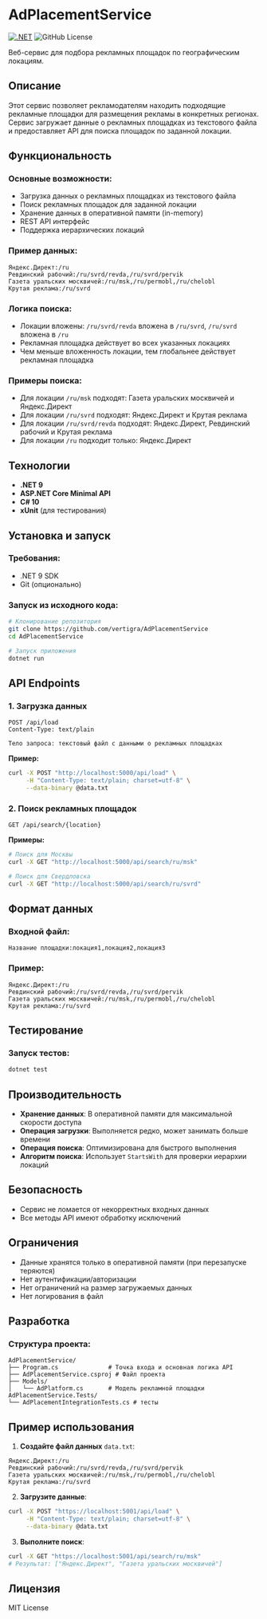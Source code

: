 # AdPlacementService     
[![.NET](https://github.com/vertigra/AdPlacementService/actions/workflows/dotnet.yml/badge.svg)](https://github.com/vertigra/AdPlacementService/actions/workflows/dotnet.yml)
![GitHub License](https://img.shields.io/github/license/vertigra/AdPlacementService)

Веб-сервис для подбора рекламных площадок по географическим локациям.

## Описание

Этот сервис позволяет рекламодателям находить подходящие рекламные площадки для размещения рекламы в конкретных регионах. Сервис загружает данные о рекламных площадках из текстового файла и предоставляет API для поиска площадок по заданной локации.

## Функциональность

### Основные возможности:
- Загрузка данных о рекламных площадках из текстового файла
- Поиск рекламных площадок для заданной локации
- Хранение данных в оперативной памяти (in-memory)
- REST API интерфейс
- Поддержка иерархических локаций

### Пример данных:
```
Яндекс.Директ:/ru
Ревдинский рабочий:/ru/svrd/revda,/ru/svrd/pervik
Газета уральских москвичей:/ru/msk,/ru/permobl,/ru/chelobl
Крутая реклама:/ru/svrd
```

### Логика поиска:
- Локации вложены: `/ru/svrd/revda` вложена в `/ru/svrd`, `/ru/svrd` вложена в `/ru`
- Рекламная площадка действует во всех указанных локациях
- Чем меньше вложенность локации, тем глобальнее действует рекламная площадка

### Примеры поиска:
- Для локации `/ru/msk` подходят: Газета уральских москвичей и Яндекс.Директ
- Для локации `/ru/svrd` подходят: Яндекс.Директ и Крутая реклама
- Для локации `/ru/svrd/revda` подходят: Яндекс.Директ, Ревдинский рабочий и Крутая реклама
- Для локации `/ru` подходит только: Яндекс.Директ

## Технологии

- **.NET 9**
- **ASP.NET Core Minimal API**
- **C# 10**
- **xUnit** (для тестирования)

## Установка и запуск

### Требования:
- .NET 9 SDK
- Git (опционально)

### Запуск из исходного кода:

```bash
# Клонирование репозитория
git clone https://github.com/vertigra/AdPlacementService
cd AdPlacementService

# Запуск приложения
dotnet run
```

## API Endpoints

### 1. Загрузка данных
```
POST /api/load
Content-Type: text/plain

Тело запроса: текстовый файл с данными о рекламных площадках
```

**Пример:**
```bash
curl -X POST "http://localhost:5000/api/load" \
     -H "Content-Type: text/plain; charset=utf-8" \
     --data-binary @data.txt
```

### 2. Поиск рекламных площадок
```
GET /api/search/{location}
```

**Примеры:**
```bash
# Поиск для Москвы
curl -X GET "http://localhost:5000/api/search/ru/msk"

# Поиск для Свердловска
curl -X GET "http://localhost:5000/api/search/ru/svrd"
```

## Формат данных

### Входной файл:
```
Название площадки:локация1,локация2,локация3
```

### Пример:
```
Яндекс.Директ:/ru
Ревдинский рабочий:/ru/svrd/revda,/ru/svrd/pervik
Газета уральских москвичей:/ru/msk,/ru/permobl,/ru/chelobl
Крутая реклама:/ru/svrd
```

## Тестирование

### Запуск тестов:
```bash
dotnet test
```

## Производительность

- **Хранение данных**: В оперативной памяти для максимальной скорости доступа
- **Операция загрузки**: Выполняется редко, может занимать больше времени
- **Операция поиска**: Оптимизирована для быстрого выполнения
- **Алгоритм поиска**: Использует `StartsWith` для проверки иерархии локаций

## Безопасность

- Сервис не ломается от некорректных входных данных
- Все методы API имеют обработку исключений

## Ограничения

- Данные хранятся только в оперативной памяти (при перезапуске теряются)
- Нет аутентификации/авторизации
- Нет ограничений на размер загружаемых данных
- Нет логирования в файл

## Разработка

### Структура проекта:
```
AdPlacementService/
├── Program.cs              # Точка входа и основная логика API
├── AdPlacementService.csproj # Файл проекта
├── Models/
│   └── AdPlatform.cs       # Модель рекламной площадки
AdPlacementService.Tests/
└── AdPlacementIntegrationTests.cs # тесты
```

## Пример использования

1. **Создайте файл данных** `data.txt`:
```
Яндекс.Директ:/ru
Ревдинский рабочий:/ru/svrd/revda,/ru/svrd/pervik
Газета уральских москвичей:/ru/msk,/ru/permobl,/ru/chelobl
Крутая реклама:/ru/svrd
```

2. **Загрузите данные**:
```bash
curl -X POST "https://localhost:5001/api/load" \
     -H "Content-Type: text/plain; charset=utf-8" \
     --data-binary @data.txt
```

3. **Выполните поиск**:
```bash
curl -X GET "https://localhost:5001/api/search/ru/msk"
# Результат: ["Яндекс.Директ", "Газета уральских москвичей"]
```

## Лицензия

MIT License

